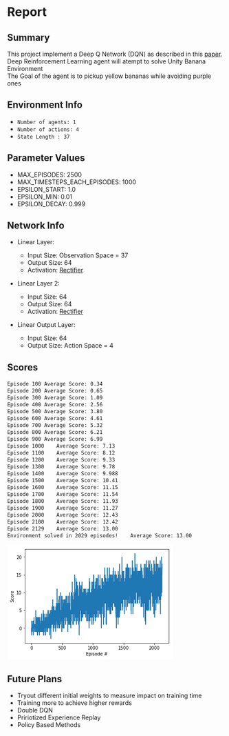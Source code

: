 # Report

## Summary

This project implement a Deep Q Network (DQN) as described in this [paper](https://deepmind.com/research/dqn/).<br>
Deep Reinforcement Learning agent will atempt to solve Unity Banana Environment<br>
The Goal of the agent is to pickup yellow bananas while avoiding purple ones

## Environment Info

- `Number of agents: 1`<br>
- `Number of actions: 4`<br>
- `State Length : 37` <br>

## Parameter Values

- MAX_EPISODES: 2500
- MAX_TIMESTEPS_EACH_EPISODES: 1000
- EPSILON_START: 1.0
- EPSILON_MIN: 0.01
- EPSILON_DECAY: 0.999

## Network Info

- Linear Layer:

    - Input Size: Observation Space = 37
    - Output Size: 64
    - Activation: [Rectifier](https://en.wikipedia.org/wiki/Rectifier_(neural_networks))

- Linear Layer 2:

    - Input Size: 64
    - Output Size: 64
    - Activation: [Rectifier](https://en.wikipedia.org/wiki/Rectifier_(neural_networks))

- Linear Output Layer:

    - Input Size: 64
    - Output Size: Action Space = 4


## Scores

```
Episode 100	Average Score: 0.34
Episode 200	Average Score: 0.65
Episode 300	Average Score: 1.09
Episode 400	Average Score: 2.56
Episode 500	Average Score: 3.80
Episode 600	Average Score: 4.61
Episode 700	Average Score: 5.32
Episode 800	Average Score: 6.21
Episode 900	Average Score: 6.99
Episode 1000	Average Score: 7.13
Episode 1100	Average Score: 8.12
Episode 1200	Average Score: 9.33
Episode 1300	Average Score: 9.78
Episode 1400	Average Score: 9.988
Episode 1500	Average Score: 10.41
Episode 1600	Average Score: 11.15
Episode 1700	Average Score: 11.54
Episode 1800	Average Score: 11.93
Episode 1900	Average Score: 11.27
Episode 2000	Average Score: 12.43
Episode 2100	Average Score: 12.42
Episode 2129	Average Score: 13.00
Environment solved in 2029 episodes!	Average Score: 13.00
```


![alt text](./assets/scores.png "Scores Over Episode")


## Future Plans

- Tryout different initial weights to measure impact on training time
- Training more to achieve higher rewards
- Double DQN
- Pririotized Experience Replay
- Policy Based Methods
